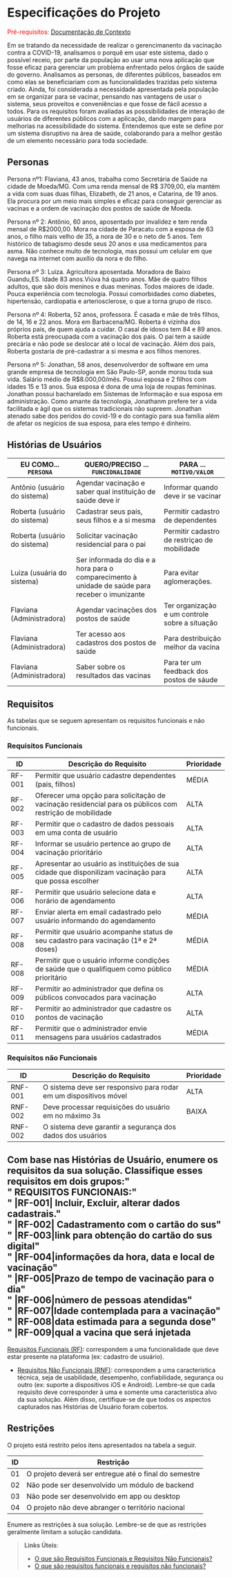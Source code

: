 # Especificações do Projeto

<span style="color:red">Pré-requisitos: <a href="1-Documentação de Contexto.md"> Documentação de Contexto</a></span>

Em se tratando da necessidade de realizar o gerencimanento da vacinação contra a COVID-19, analisamos o porquê em usar este sistema, dado o possível receio, por parte da população ao usar uma nova aplicação que fosse eficaz para gerenciar um problema enfrentado pelos órgãos de saúde do governo. Analisamos as personas, de diferentes públicos, baseados em como elas se beneficiariam com as funcionalidades trazidas pelo sistema criado. Ainda, foi considerada a necessidade apresentada pela população em se organizar para se vacinar, pensando nas vantagens de usar o sistema, seus proveitos e conveniências e que fosse de fácil acesso a todos. Para os requisitos foram avaliadas as posssibilidades de interação de usuários de diferentes públicos com a aplicação, dando margem para melhorias na acessibilidade do sistema. Entendemos que este se define por um sistema disruptivo na área de saúde, colaborando para a melhor gestão de um elemento necessário para toda sociedade. 

## Personas

Persona nº1:
Flaviana, 43 anos, trabalha como Secretária de Saúde na cidade de Moeda/MG. Com uma renda mensal de R$ 3709,00, ela mantém a vida com suas duas filhas, Elizabeth, de 21 anos, e Catarina, de 19 anos. Ela procura por um meio mais simples e eficaz para conseguir gerenciar as vacinas e a ordem de vacinação dos postos de saúde de Moeda.

Persona nº 2:
Antônio, 60 anos, aposentado por invalidez e tem renda mensal de R$2000,00. Mora na cidade de Paracatu com a esposa de 63 anos, o filho mais velho de 35, a nora de 30 e o neto de 5 anos. Tem histórico de tabagismo desde seus 20 anos e usa medicamentos para asma. Não conhece muito de tecnologia, mas possui um celular em que navega na internet com auxílio da nora e do filho.

Persona nº 3:
Luiza. Agricultora aposentada. Moradora de Baixo Guandu,ES. Idade 83 anos.Viúva há quatro anos. Mãe de quatro filhos adultos, que são dois meninos e duas meninas. Todos maiores de idade. Pouca experiência com tecnologia. Possui comorbidades como diabetes, hipertensão, cardiopatia e arteriosclerose, o que a torna grupo de risco.

Persona nº 4: 
Roberta, 52 anos, professora. É casada e mãe de três filhos, de 14, 16 e 22 anos. Mora em Barbacena/MG. Roberta é vizinha dos próprios pais, de quem ajuda a cuidar. O casal de idosos tem 84 e 89 anos. Roberta está preocupada com a vacinação dos pais. O pai tem a saúde precária e não pode se deslocar até o local de vacinação. Além dos pais, Roberta gostaria de pré-cadastrar a si mesma e aos filhos menores. 

Persona nº 5:
Jonathan, 58 anos, desenvolverdor de software em uma grande empresa de tecnologia em São Paulo-SP, aonde morou toda sua vida. Salário médio de R$8.000,00/mês. Possui esposa e 2 filhos com idades 15 e 13 anos. Sua esposa é dona de uma loja de roupas femininas. Jonathan possui bacharelado em Sistemas de Informação e sua esposa em administração. Como amante da tecnologia, Jonathanm prefere ter a vida facilitada e ágil que os sistemas tradicionais não supreem. Jonathan atenado sabe dos peridos do covid-19 e do contagio para sua família além de afetar os negícios de sua esposa, para eles tempo é dinheiro.

## Histórias de Usuários

|EU COMO... `PERSONA`| QUERO/PRECISO ... `FUNCIONALIDADE` |PARA ... `MOTIVO/VALOR`                 |
|--------------------|------------------------------------|----------------------------------------|
| Antônio (usuário do sistema) | Agendar vacinação e saber qual instituição de saúde deve ir | Informar quando deve ir se vacinar |
| Roberta (usuário do sistema) | Cadastrar seus pais, seus filhos e a si mesma | Permitir cadastro de dependentes |
| Roberta (usuário do sistema) | Solicitar vacinação residencial para o pai | Permitir cadastro de restriçao de mobilidade |
| Luiza (usuária do sistema) | Ser informada do dia e a hora para o comparecimento à unidade de saúde para receber o imunizante | Para evitar aglomerações.| 
| Flaviana (Administradora) | Agendar vacinações dos postos de saúde | Ter organização e um controle sobre a situação |
| Flaviana (Administradora) | Ter acesso aos cadastros dos postos de saúde | Para destribuição melhor da vacina |
| Flaviana (Administradora) | Saber sobre os resultados das vacinas | Para ter um feedback dos postos de sáude |


## Requisitos

As tabelas que se seguem apresentam os requisitos funcionais e não funcionais.

### Requisitos Funcionais

|ID    | Descrição do Requisito  | Prioridade |
|------|-----------------------------------------|----|
|RF-001| Permitir que usuário cadastre dependentes (pais, filhos) | MÉDIA | 
|RF-002| Oferecer uma opção para solicitação de vacinação residencial para os públicos com restrição de mobilidade   | ALTA |
|RF-003| Permitir que o cadastro de dados pessoais em uma conta de usuário | ALTA |
|RF-004| Informar se usuário pertence ao grupo de vacinação prioritário | ALTA |
|RF-005| Apresentar ao usuário as instituições de sua cidade que disponilizam vacinação para que possa escolher  | ALTA | 
|RF-006| Permitir que usuário selecione data e horário de agendamento | ALTA |
|RF-007| Enviar alerta em email cadastrado pelo usuário informando do agendamento | MÉDIA |
|RF-008| Permitir que usuário acompanhe status de seu cadastro para vacinação (1ª e 2ª doses) | MÉDIA |
|RF-008| Permitir que o usuário informe condições de saúde que o qualifiquem como público prioritário | MÉDIA |
|RF-009| Permitir ao administrador que defina os públicos convocados para vacinação | ALTA |
|RF-010| Permitir ao administrador que cadastre os pontos de vacinação | ALTA |
|RF-011| Permitir que o administrador envie mensagens para usuários cadastrados | MÉDIA |  

### Requisitos não Funcionais

|ID     | Descrição do Requisito  |Prioridade |
|-------|-------------------------|----|
|RNF-001| O sistema deve ser responsivo para rodar em um dispositivos móvel | ALTA | 
|RNF-002| Deve processar requisições do usuário em no máximo 3s |  BAIXA | 
|RNF-002| O sistema deve garantir a segurança dos dados dos usuários

Com base nas Histórias de Usuário, enumere os requisitos da sua solução. Classifique esses requisitos em dois grupos:"<br>"
REQUISITOS FUNCIONAIS:"<br>"
|RF-001| Incluir, Excluir, alterar dados cadastrais."<br>"
|RF-002| Cadastramento com o cartão do sus"<br>"
|RF-003|link para obtenção do cartão do sus digital"<br>"
|RF-004|informações da hora, data e  local  de vacinação"<br>"
|RF-005|Prazo de tempo de vacinação para o dia"<br>"
|RF-006|número de pessoas atendidas"<br>"
|RF-007|Idade contemplada para a vacinação"<br>"
|RF-008|data estimada para a segunda dose"<br>"
|RF-009|qual a vacina que será injetada
-
 [Requisitos Funcionais
 (RF)](https://pt.wikipedia.org/wiki/Requisito_funcional):
 correspondem a uma funcionalidade que deve estar presente na
  plataforma (ex: cadastro de usuário).
- [Requisitos Não Funcionais
  (RNF)](https://pt.wikipedia.org/wiki/Requisito_n%C3%A3o_funcional):
  correspondem a uma característica técnica, seja de usabilidade,
  desempenho, confiabilidade, segurança ou outro (ex: suporte a
  dispositivos iOS e Android).
Lembre-se que cada requisito deve corresponder à uma e somente uma
característica alvo da sua solução. Além disso, certifique-se de que
todos os aspectos capturados nas Histórias de Usuário foram cobertos.

## Restrições

O projeto está restrito pelos itens apresentados na tabela a seguir.

|ID| Restrição                                             |
|--|-------------------------------------------------------|
|01| O projeto deverá ser entregue até o final do semestre |
|02| Não pode ser desenvolvido um módulo de backend        |
|03| Não pode ser desenvolvido em app ou desktop           |
|04| O projeto não deve abranger o território nacional     |


Enumere as restrições à sua solução. Lembre-se de que as restrições geralmente limitam a solução candidata.

> **Links Úteis**:
> - [O que são Requisitos Funcionais e Requisitos Não Funcionais?](https://codificar.com.br/requisitos-funcionais-nao-funcionais/)
> - [O que são requisitos funcionais e requisitos não funcionais?](https://analisederequisitos.com.br/requisitos-funcionais-e-requisitos-nao-funcionais-o-que-sao/)
